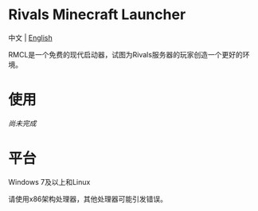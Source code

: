 # Rivals Minecraft Launcher
中文 | [English](README.md)

RMCL是一个免费的现代启动器，试图为Rivals服务器的玩家创造一个更好的环境。
# 使用
_尚未完成_
# 平台
Windows 7及以上和Linux

请使用x86架构处理器，其他处理器可能引发错误。

